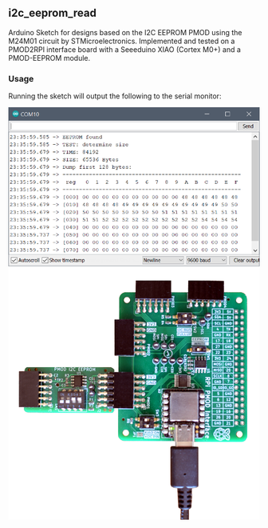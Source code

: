 ## i2c_eeprom_read

Arduino Sketch for designs based on the I2C EEPROM PMOD using the M24M01 circuit by STMicroelectronics. Implemented and tested on a PMOD2RPI interface board with a Seeeduino XIAO (Cortex M0+) and a PMOD-EEPROM module. 

### Usage

Running the sketch will output the following to the serial monitor:

<img src="i2c_eeprom_read.png" width="600px">
<img src="https://github.com/fm4dd/pmod-eeprom/raw/master/images/t6a-v10/pmod-eeprom-pmod2rpi-xiao.png" width="600px">